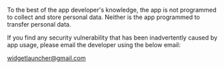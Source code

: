 To the best of the app developer's knowledge, the app is not programmed to collect and store personal data. Neither is the app programmed to transfer personal data.

If you find any security vulnerability that has been inadvertently caused by app usage, please email the developer using the below email:

widgetlauncher@gmail.com

